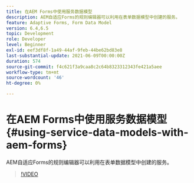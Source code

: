 ```yaml
---
title: 在AEM Forms中使用服务数据模型
description: AEM自适应Forms的规则编辑器可以利用在表单数据模型中创建的服务。
feature: Adaptive Forms, Form Data Model
version: 6.4,6.5
topic: Development
role: Developer
level: Beginner
exl-id: eef3df8f-1a49-44af-9feb-44be62bd83e8
last-substantial-update: 2021-06-09T00:00:00Z
duration: 574
source-git-commit: f4c621f3a9caa8c2c64b8323312343fe421a5aee
workflow-type: tm+mt
source-wordcount: '46'
ht-degree: 0%

---
```


# 在AEM Forms中使用服务数据模型{#using-service-data-models-with-aem-forms}

AEM自适应Forms的规则编辑器可以利用在表单数据模型中创建的服务。

>[!VIDEO](https://video.tv.adobe.com/v/17739?quality=12&learn=on)
